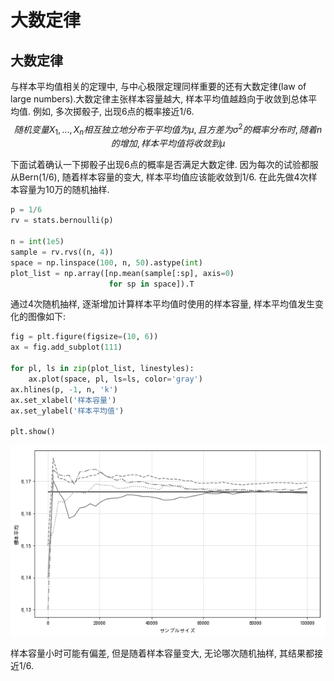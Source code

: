 # 大数定律

## 大数定律
与样本平均值相关的定理中, 与中心极限定理同样重要的还有大数定律(law of large numbers).大数定律主张样本容量越大, 样本平均值越趋向于收敛到总体平均值. 例如, 多次掷骰子, 出现6点的概率接近1/6.
$$
随机变量X_1,...,X_n相互独立地分布于平均值为\mu,且方差为\sigma^2的概率分布时, 随着n的增加, 样本平均值将收敛到\mu
$$

下面试着确认一下掷骰子出现6点的概率是否满足大数定律. 因为每次的试验都服从Bern(1/6), 随着样本容量的变大, 样本平均值应该能收敛到1/6.
在此先做4次样本容量为10万的随机抽样.
```python
p = 1/6
rv = stats.bernoulli(p)

n = int(1e5)
sample = rv.rvs((n, 4))
space = np.linspace(100, n, 50).astype(int)
plot_list = np.array([np.mean(sample[:sp], axis=0)
                      for sp in space]).T
```
通过4次随机抽样, 逐渐增加计算样本平均值时使用的样本容量, 样本平均值发生变化的图像如下:
```python
fig = plt.figure(figsize=(10, 6))
ax = fig.add_subplot(111)

for pl, ls in zip(plot_list, linestyles):
    ax.plot(space, pl, ls=ls, color='gray')
ax.hlines(p, -1, n, 'k')
ax.set_xlabel('样本容量')
ax.set_ylabel('样本平均值')

plt.show()
```
![](./大数定律/1.png)

样本容量小时可能有偏差, 但是随着样本容量变大, 无论哪次随机抽样, 其结果都接近1/6.
